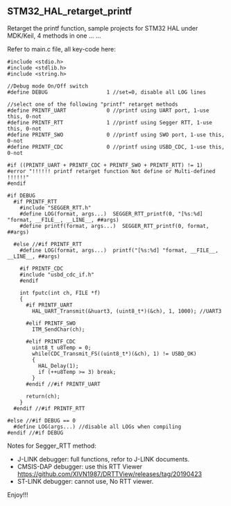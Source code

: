 ## STM32_HAL_retarget_printf

Retarget the printf function, sample projects for STM32 HAL under MDK/Keil, 4 methods in one ... ...

Refer to main.c file, all key-code here:

```
#include <stdio.h>
#include <stdlib.h>
#include <string.h>

//Debug mode On/Off switch 
#define DEBUG                   1 //set=0, disable all LOG lines

//select one of the following "printf" retarget methods
#define PRINTF_UART             0 //printf using UART port, 1-use this, 0-not
#define PRINTF_RTT              1 //printf using Segger RTT, 1-use this, 0-not
#define PRINTF_SWO              0 //printf using SWO port, 1-use this, 0-not
#define PRINTF_CDC              0 //printf using USBD_CDC, 1-use this, 0-not

#if ((PRINTF_UART + PRINTF_CDC + PRINTF_SWO + PRINTF_RTT) != 1)
#error "!!!!!! printf retarget function Not define or Multi-defined !!!!!!"
#endif

#if DEBUG
  #if PRINTF_RTT
    #include "SEGGER_RTT.h"
    #define LOG(format, args...)  SEGGER_RTT_printf(0, "[%s:%d] "format, __FILE__, __LINE__, ##args)
    #define printf(format, args...)  SEGGER_RTT_printf(0, format, ##args)
    
  #else //#if PRINTF_RTT
    #define LOG(format, args...)  printf("[%s:%d] "format, __FILE__, __LINE__, ##args)
    
    #if PRINTF_CDC
    #include "usbd_cdc_if.h"
    #endif
    
    int fputc(int ch, FILE *f)
    {
      #if PRINTF_UART
        HAL_UART_Transmit(&huart3, (uint8_t*)(&ch), 1, 1000); //UART3
        
      #elif PRINTF_SWO
        ITM_SendChar(ch);
        
      #elif PRINTF_CDC
        uint8_t u8Temp = 0;
        while(CDC_Transmit_FS((uint8_t*)(&ch), 1) != USBD_OK)
        {
          HAL_Delay(1);
          if (++u8Temp >= 3) break;
        }
      #endif //#if PRINTF_UART
        
      return(ch);
    }
  #endif //#if PRINTF_RTT
  
#else //#if DEBUG == 0
  #define LOG(args...) //disable all LOGs when compiling
#endif //#if DEBUG
```


Notes for Segger_RTT method:
 - J-LINK debugger: full functions, refor to J-LINK documents.
 - CMSIS-DAP debugger: use this RTT Viewer https://github.com/XIVN1987/DRTTView/releases/tag/20190423
 - ST-LINK debugger: cannot use, No RTT viewer.

Enjoy!!!
